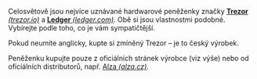 Celosvětově jsou nejvíce uznávané hardwarové peněženky značky [**Trezor** *(trezor.io)*](https://trezor.io/) a [**Ledger** *(ledger.com)*](https://www.ledger.com/). Obě si jsou vlastnostmi podobné. Vybírejte podle toho, co je vám sympatičtější.

‍Pokud neumíte anglicky, kupte si zmíněný Trezor – je to český výrobek.

Peněženku kupujte pouze z oficiálních stránek výrobce (viz výše) nebo od oficiálních distributorů, např. [Alza *(alza.cz)*](https://www.alza.cz/).

